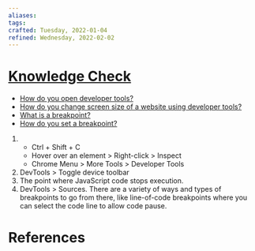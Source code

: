 ```yaml
---
aliases:
tags:
crafted: Tuesday, 2022-01-04
refined: Wednesday, 2022-02-02
---
```


# [Knowledge Check](https://www.theodinproject.com/paths/foundations/courses/foundations/lessons/javascript-developer-tools#knowledge-check)

- [How do you open developer tools?](https://www.theodinproject.com/paths/foundations/courses/foundations/lessons/javascript-developer-tools#opening-dev-tools)
- [How do you change screen size of a website using developer tools?](https://developer.chrome.com/docs/devtools/device-mode/)
- [What is a breakpoint?](https://developer.chrome.com/docs/devtools/javascript/breakpoints/)
- [How do you set a breakpoint?](https://developer.chrome.com/docs/devtools/javascript/breakpoints/#loc)

1. - Ctrl + Shift + C
   - Hover over an element > Right-click > Inspect
   - Chrome Menu > More Tools > Developer Tools
2. DevTools > Toggle device toolbar
3. The point where JavaScript code stops execution.
4. DevTools > Sources. There are a variety of ways and types of breakpoints to go from there, like line-of-code breakpoints where you can select the code line to allow code pause.

# References

